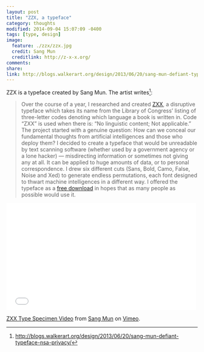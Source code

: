 ```yaml
---
layout: post
title: "ZZX, a typeface"
category: thoughts
modified: 2014-09-04 15:07:09 -0400
tags: [type, design]
image:
  feature: ./zzx/zzx.jpg
  credit: Sang Mun
  creditlink: http://z-x-x.org/
comments: 
share: 
link: http://blogs.walkerart.org/design/2013/06/20/sang-mun-defiant-typeface-nsa-privacy/
---
```

ZZX is a typeface created by Sang Mun. The artist writes[^1]: 

>Over the course of a year, I researched and created [ZXX](http://z-x-x.org/), a disruptive typeface which takes its name from the Library of Congress’ listing of three-letter codes denoting which language a book is written in. Code “ZXX” is used when there is: “No linguistic content; Not applicable.” The project started with a genuine question: How can we conceal our fundamental thoughts from artificial intelligences and those who deploy them? I decided to create a typeface that would be unreadable by text scanning software (whether used by a government agency or a lone hacker) — misdirecting information or sometimes not giving any at all. It can be applied to huge amounts of data, or to personal correspondence. I drew six different cuts (Sans, Bold, Camo, False, Noise and Xed) to generate endless permutations, each font designed to thwart machine intelligences in a different way. I offered the typeface as a [free download](http://dl.dropbox.com/u/20517415/ZXX.zip) in hopes that as many people as possible would use it. 

<iframe src="//player.vimeo.com/video/42675696" width="500" height="281" frameborder="0" ></iframe> <p><a href="http://vimeo.com/42675696">ZXX Type Specimen Video</a> from <a href="http://vimeo.com/sangmun">Sang Mun</a> on <a href="https://vimeo.com">Vimeo</a>.</p>

[^1]: http://blogs.walkerart.org/design/2013/06/20/sang-mun-defiant-typeface-nsa-privacy/
